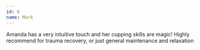 ```yaml
---
id: 6
name: Mark
---
```


Amanda has a very intuitive touch and her cupping skills are magic! Highly recommend for trauma recovery, or just general maintenance and relaxation
